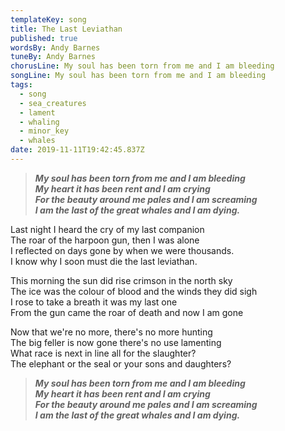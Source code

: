 ```yaml
---
templateKey: song
title: The Last Leviathan
published: true
wordsBy: Andy Barnes
tuneBy: Andy Barnes
chorusLine: My soul has been torn from me and I am bleeding
songLine: My soul has been torn from me and I am bleeding
tags:
  - song
  - sea_creatures
  - lament
  - whaling
  - minor_key
  - whales
date: 2019-11-11T19:42:45.837Z
---
```

>***My soul has been torn from me and I am bleeding\
My heart it has been rent and I am crying\
For the beauty around me pales and I am screaming\
I am the last of the great whales and I am dying.***

Last night I heard the cry of my last companion\
The roar of the harpoon gun, then I was alone\
I reflected on days gone by when we were thousands.\
I know why I soon must die the last leviathan.

This morning the sun did rise crimson in the north sky\
The ice was the colour of blood and the winds they did sigh\
I rose to take a breath it was my last one\
From the gun came the roar of death and now I am gone

Now that we're no more, there's no more hunting\
The big feller is now gone there's no use lamenting\
What race is next in line all for the slaughter?\
The elephant or the seal or your sons and daughters?

>***My soul has been torn from me and I am bleeding\
My heart it has been rent and I am crying\
For the beauty around me pales and I am screaming\
I am the last of the great whales and I am dying.***
